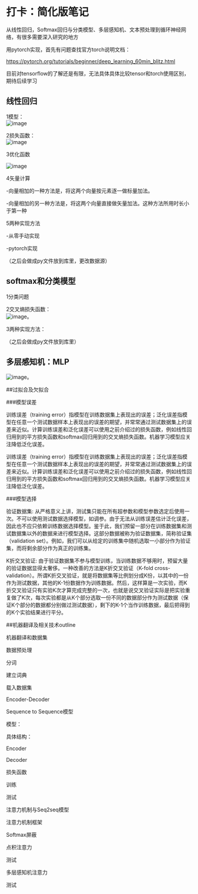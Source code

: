 # 打卡：简化版笔记
从线性回归，Softmax回归与分类模型、多层感知机、文本预处理到循环神经网络，有很多需要深入研究的地方  

用pytorch实现，首先有问题查找官方torch说明文档：  

https://pytorch.org/tutorials/beginner/deep_learning_60min_blitz.html  

目前对tensorflow的了解还是有限，无法具体具体比较tensor和torch使用区别，期待后续学习


## 线性回归
1模型：  
![image](https://github.com/yilin1168/learn_deeplearning/blob/master/images/线性回归.png)

2损失函数：  
![image](https://github.com/yilin1168/learn_deeplearning/blob/master/images/损失函数.png)  

3优化函数  

![image](https://github.com/yilin1168/learn_deeplearning/blob/master/images/优化.png)

4矢量计算  

-向量相加的一种方法是，将这两个向量按元素逐一做标量加法。  

-向量相加的另一种方法是，将这两个向量直接做矢量加法。这种方法所用时长小于第一种  

5两种实现方法  

-从零手动实现  

-pytorch实现  

（之后会做成py文件放到库里，更改数据源）

## softmax和分类模型
1分类问题  

2交叉熵损失函数：  
![image](https://github.com/yilin1168/learn_deeplearning/blob/master/images/交叉熵损失函数.png)。

3两种实现方法：  

（之后会做成py文件放到库里）

## 多层感知机：MLP  
![image](https://github.com/yilin1168/learn_deeplearning/blob/master/images/多层感知机表达公式.png)。



##过拟合及欠拟合  



###模型误差  


训练误差（training error）指模型在训练数据集上表现出的误差；泛化误差指模型在任意一个测试数据样本上表现出的误差的期望，并常常通过测试数据集上的误差来近似。计算训练误差和泛化误差可以使用之前介绍过的损失函数，例如线性回归用到的平方损失函数和softmax回归用到的交叉熵损失函数。机器学习模型应关注降低泛化误差。  

训练误差（training error）指模型在训练数据集上表现出的误差；泛化误差指模型在任意一个测试数据样本上表现出的误差的期望，并常常通过测试数据集上的误差来近似。计算训练误差和泛化误差可以使用之前介绍过的损失函数，例如线性回归用到的平方损失函数和softmax回归用到的交叉熵损失函数。机器学习模型应关注降低泛化误差。  

###模型选择  


验证数据集: 从严格意义上讲，测试集只能在所有超参数和模型参数选定后使用一次。不可以使用测试数据选择模型，如调参。由于无法从训练误差估计泛化误差，因此也不应只依赖训练数据选择模型。鉴于此，我们预留一部分在训练数据集和测试数据集以外的数据来进行模型选择。这部分数据被称为验证数据集，简称验证集（validation set）。例如，我们可以从给定的训练集中随机选取一小部分作为验证集，而将剩余部分作为真正的训练集。  

K折交叉验证: 由于验证数据集不参与模型训练，当训练数据不够用时，预留大量的验证数据显得太奢侈。一种改善的方法是K折交叉验证（K-fold cross-validation）。所谓K折交叉验证，就是将数据集等比例划分成K份，以其中的一份作为测试数据，其他的K-1份数据作为训练数据。然后，这样算是一次实验，而K折交叉验证只有实验K次才算完成完整的一次，也就是说交叉验证实际是把实验重复做了K次，每次实验都是从K个部分选取一份不同的数据部分作为测试数据（保证K个部分的数据都分别做过测试数据），剩下的K-1个当作训练数据，最后把得到的K个实验结果进行平分。

##机器翻译及相关技术outline  


机器翻译和数据集  

数据预处理  

分词  

建立词典  

载入数据集  

Encoder-Decoder  

Sequence to Sequence模型  

模型：  

具体结构：  

Encoder  

Decoder  

损失函数  

训练  

测试  


注意力机制与Seq2seq模型  


注意力机制框架  

Softmax屏蔽  

点积注意力  

测试  

多层感知机注意力  

测试  
